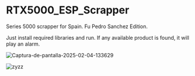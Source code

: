 # RTX5000_ESP_Scrapper
Series 5000 scrapper for Spain. Fu Pedro Sanchez Edition.

Just install required libraries and run. If any available product is found, it will play an alarm.

![Captura-de-pantalla-2025-02-04-133629](https://github.com/user-attachments/assets/69aad785-20df-4572-98b8-728b7842a434)

![zyzz](https://github.com/user-attachments/assets/05b14530-f831-4a6d-9699-1254f123c209)
